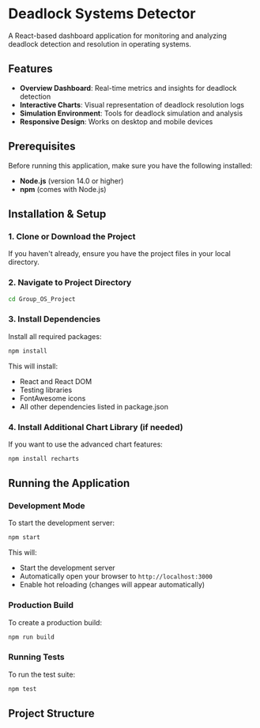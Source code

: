 # Deadlock Systems Detector

A React-based dashboard application for monitoring and analyzing deadlock detection and resolution in operating systems.

## Features

- **Overview Dashboard**: Real-time metrics and insights for deadlock detection
- **Interactive Charts**: Visual representation of deadlock resolution logs
- **Simulation Environment**: Tools for deadlock simulation and analysis
- **Responsive Design**: Works on desktop and mobile devices

## Prerequisites

Before running this application, make sure you have the following installed:

- **Node.js** (version 14.0 or higher)
- **npm** (comes with Node.js)

## Installation & Setup

### 1. Clone or Download the Project

If you haven't already, ensure you have the project files in your local directory.

### 2. Navigate to Project Directory

```bash
cd Group_OS_Project
```

### 3. Install Dependencies

Install all required packages:

```bash
npm install
```

This will install:
- React and React DOM
- Testing libraries
- FontAwesome icons
- All other dependencies listed in package.json

### 4. Install Additional Chart Library (if needed)

If you want to use the advanced chart features:

```bash
npm install recharts
```

## Running the Application

### Development Mode

To start the development server:

```bash
npm start
```

This will:
- Start the development server
- Automatically open your browser to `http://localhost:3000`
- Enable hot reloading (changes will appear automatically)

### Production Build

To create a production build:

```bash
npm run build
```

### Running Tests

To run the test suite:

```bash
npm test
```

## Project Structure
